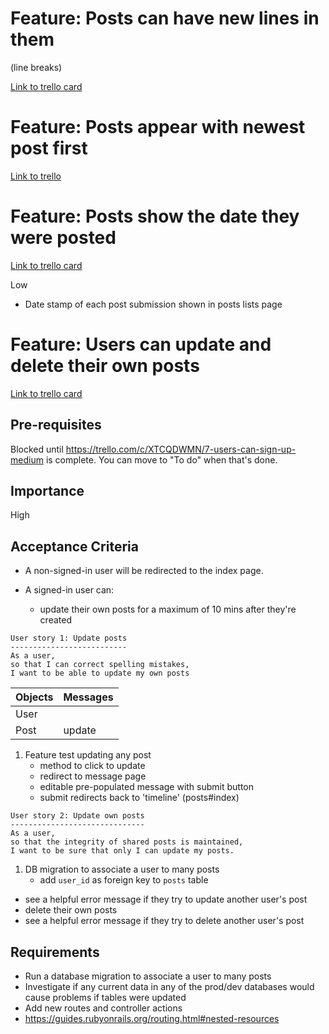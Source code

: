 Feature: Posts can have new lines in them
=========================================

(line breaks)

[Link to trello card](https://trello.com/c/BFcRNJGu/11-posts-can-have-new-lines-in-them-low)



Feature: Posts appear with newest post first
============================================

[Link to trello](https://trello.com/c/4e1TZC2k/9-posts-appear-with-newest-post-first-low)



Feature: Posts show the date they were posted
=============================================

[Link to trello card](https://trello.com/c/vSf6LfWB/10-posts-show-the-date-they-were-posted-low)

Low

- Date stamp of each post submission shown in posts lists page



Feature: Users can update and delete their own posts
====================================================

[Link to trello card](https://trello.com/c/zGdTbcSV/17-users-can-update-and-delete-their-own-posts-high)

## Pre-requisites

Blocked until https://trello.com/c/XTCQDWMN/7-users-can-sign-up-medium is complete. You can move to "To do" when that's done.


## Importance

High


## Acceptance Criteria

- A non-signed-in user will be redirected to the index page.

- A signed-in user can:
  - update their own posts for a maximum of 10 mins after they're created

```
User story 1: Update posts
--------------------------
As a user,
so that I can correct spelling mistakes,
I want to be able to update my own posts
```

Objects | Messages
--------------- | ---------------
User | 
Post | update

1. Feature test updating any post
    - method to click to update
    - redirect to message page
    - editable pre-populated message with submit button
    - submit redirects back to 'timeline' (posts#index)


```
User story 2: Update own posts
------------------------------
As a user,
so that the integrity of shared posts is maintained,
I want to be sure that only I can update my posts.
```

1. DB migration to associate a user to many posts
    - add `user_id` as foreign key to `posts` table




  - see a helpful error message if they try to update another user's post
  - delete their own posts
  - see a helpful error message if they try to delete another user's post



## Requirements

- Run a database migration to associate a user to many posts
- Investigate if any current data in any of the prod/dev databases would cause problems if tables were updated
- Add new routes and controller actions
- https://guides.rubyonrails.org/routing.html#nested-resources